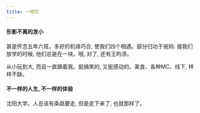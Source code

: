 ```yaml
---
title: 一枝花
---
```


#### 形影不离的发小

甚是怀念五年六班。多好的机缘巧合, 使我们四个相遇。部分归功于爸妈: 接我们放学的时候, 他们总是在一块。哦, 对了, 还有王昀涤。

从小玩到大, 而且一直跟着我。挺搞笑的, 又挺感动的。美食、各种MC、线下, 样样不缺。

#### 不一样的人生, 不一样的体验

沈阳大学。人总该有条路要走, 但是走下来了, 也就那样了。